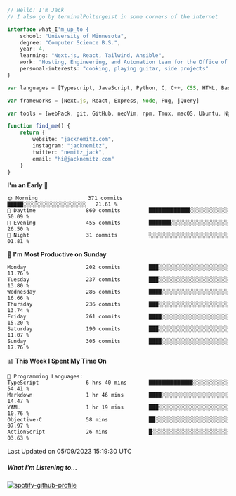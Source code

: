 ```typescript
// Hello! I'm Jack
// I also go by terminalPoltergeist in some corners of the internet

interface what_I'm_up_to {
    school: "University of Minnesota",
    degree: "Computer Science B.S.",
    year: 4,
    learning: "Next.js, React, Tailwind, Ansible",
    work: "Hosting, Engineering, and Automation team for the Office of Information Technology at UMN",
    personal-interests: "cooking, playing guitar, side projects"
}

var languages = [Typescript, JavaScript, Python, C, C++, CSS, HTML, Bash, VimScript]

var frameworks = [Next.js, React, Express, Node, Pug, jQuery]

var tools = [webPack, git, GitHub, neoVim, npm, Tmux, macOS, Ubuntu, Nginx, Ansible, Cloudflare, DigitalOcean]

function find_me() {
    return {
        website: "jacknemitz.com",
        instagram: "jacknemitz",
        twitter: "nemitz_jack",
        email: "hi@jacknemitz.com"
    }
}
```

<!--START_SECTION:waka-->
**I'm an Early 🐤** 

```text
🌞 Morning                371 commits         █████░░░░░░░░░░░░░░░░░░░░   21.61 % 
🌆 Daytime                860 commits         █████████████░░░░░░░░░░░░   50.09 % 
🌃 Evening                455 commits         ███████░░░░░░░░░░░░░░░░░░   26.50 % 
🌙 Night                  31 commits          ░░░░░░░░░░░░░░░░░░░░░░░░░   01.81 % 
```
📅 **I'm Most Productive on Sunday** 

```text
Monday                   202 commits         ███░░░░░░░░░░░░░░░░░░░░░░   11.76 % 
Tuesday                  237 commits         ███░░░░░░░░░░░░░░░░░░░░░░   13.80 % 
Wednesday                286 commits         ████░░░░░░░░░░░░░░░░░░░░░   16.66 % 
Thursday                 236 commits         ███░░░░░░░░░░░░░░░░░░░░░░   13.74 % 
Friday                   261 commits         ████░░░░░░░░░░░░░░░░░░░░░   15.20 % 
Saturday                 190 commits         ███░░░░░░░░░░░░░░░░░░░░░░   11.07 % 
Sunday                   305 commits         ████░░░░░░░░░░░░░░░░░░░░░   17.76 % 
```


📊 **This Week I Spent My Time On** 

```text
💬 Programming Languages: 
TypeScript               6 hrs 40 mins       ██████████████░░░░░░░░░░░   54.41 % 
Markdown                 1 hr 46 mins        ████░░░░░░░░░░░░░░░░░░░░░   14.47 % 
YAML                     1 hr 19 mins        ███░░░░░░░░░░░░░░░░░░░░░░   10.76 % 
Objective-C              58 mins             ██░░░░░░░░░░░░░░░░░░░░░░░   07.97 % 
ActionScript             26 mins             █░░░░░░░░░░░░░░░░░░░░░░░░   03.63 % 
```


 Last Updated on 05/09/2023 15:19:30 UTC
<!--END_SECTION:waka-->

##### What I'm Listening to...

[![spotify-github-profile](https://spotify-github-profile.vercel.app/api/view?uid=jack.nemitz&cover_image=true&show_offline=true&bar_color=53b14f&bar_color_cover=false&background_color=121212FF)](https://spotify-github-profile.vercel.app/api/view?uid=jack.nemitz&redirect=true)


